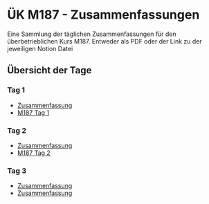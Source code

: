 # ÜK M187 - Zusammenfassungen

Eine Sammlung der täglichen Zusammenfassungen für den überbetrieblichen Kurs M187. 
Entweder als PDF oder der Link zu der jeweiligen Notion Datei

## Übersicht der Tage

### Tag 1
- [Zusammenfassung](https://www.notion.so/M187-Tag-1-Zusammenfassung-Notizen-271510575c398036a2f3c32dc4f2ca2e?source=copy_link)
- [M187 Tag 1](https://m187.ict-bz.ch/tag-1)

### Tag 2
- [Zusammenfassung](https://www.notion.so/M187-Tag-2-2727bcf25d4180aba51cc90d782ac150?source=copy_link)
- [M187 Tag 2](https://m187.ict-bz.ch/tag-2)

### Tag 3
- [Zusammenfassung](https://www.notion.so/M187-Tag-3-2737bcf25d4180c5afe8c05bdd540323?source=copy_link)
- [Zusammenfassung](https://m187.ict-bz.ch/tag-3)
